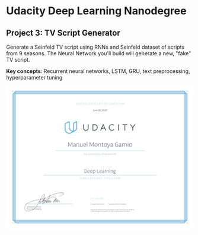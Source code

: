 # Udacity Deep Learning Nanodegree

## Project 3: TV Script Generator

Generate a Seinfeld TV script using RNNs and Seinfeld dataset of scripts from 9 seasons. The Neural Network you'll build will generate a new, "fake" TV script.

 __Key concepts__: Recurrent neural networks, LSTM, GRU, text preprocessing, hyperparameter tuning

![](Certificate.png)
